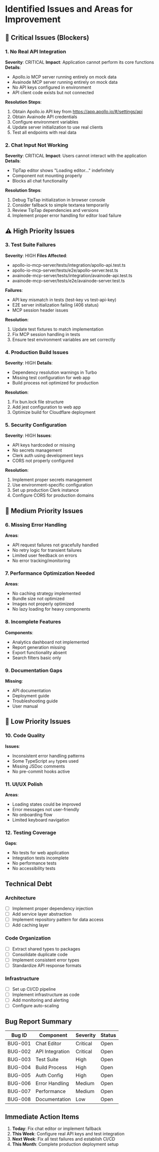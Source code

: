 # Identified Issues and Areas for Improvement

## 🚨 Critical Issues (Blockers)

### 1. No Real API Integration
**Severity**: CRITICAL
**Impact**: Application cannot perform its core functions
**Details**:
- Apollo.io MCP server running entirely on mock data
- Avainode MCP server running entirely on mock data
- No API keys configured in environment
- API client code exists but not connected

**Resolution Steps**:
1. Obtain Apollo.io API key from https://app.apollo.io/#/settings/api
2. Obtain Avainode API credentials
3. Configure environment variables
4. Update server initialization to use real clients
5. Test all endpoints with real data

### 2. Chat Input Not Working
**Severity**: CRITICAL
**Impact**: Users cannot interact with the application
**Details**:
- TipTap editor shows "Loading editor..." indefinitely
- Component not mounting properly
- Blocks all chat functionality

**Resolution Steps**:
1. Debug TipTap initialization in browser console
2. Consider fallback to simple textarea temporarily
3. Review TipTap dependencies and versions
4. Implement proper error handling for editor load failure

## ⚠️ High Priority Issues

### 3. Test Suite Failures
**Severity**: HIGH
**Files Affected**:
- apollo-io-mcp-server/tests/integration/apollo-api.test.ts
- apollo-io-mcp-server/tests/e2e/apollo-server.test.ts
- avainode-mcp-server/tests/integration/avainode-api.test.ts
- avainode-mcp-server/tests/e2e/avainode-server.test.ts

**Failures**:
- API key mismatch in tests (test-key vs test-api-key)
- E2E server initialization failing (406 status)
- MCP session header issues

**Resolution**:
1. Update test fixtures to match implementation
2. Fix MCP session handling in tests
3. Ensure test environment variables are set correctly

### 4. Production Build Issues
**Severity**: HIGH
**Details**:
- Dependency resolution warnings in Turbo
- Missing test configuration for web app
- Build process not optimized for production

**Resolution**:
1. Fix bun.lock file structure
2. Add jest configuration to web app
3. Optimize build for Cloudflare deployment

### 5. Security Configuration
**Severity**: HIGH
**Issues**:
- API keys hardcoded or missing
- No secrets management
- Clerk auth using development keys
- CORS not properly configured

**Resolution**:
1. Implement proper secrets management
2. Use environment-specific configuration
3. Set up production Clerk instance
4. Configure CORS for production domains

## 🔧 Medium Priority Issues

### 6. Missing Error Handling
**Areas**:
- API request failures not gracefully handled
- No retry logic for transient failures
- Limited user feedback on errors
- No error tracking/monitoring

### 7. Performance Optimization Needed
**Areas**:
- No caching strategy implemented
- Bundle size not optimized
- Images not properly optimized
- No lazy loading for heavy components

### 8. Incomplete Features
**Components**:
- Analytics dashboard not implemented
- Report generation missing
- Export functionality absent
- Search filters basic only

### 9. Documentation Gaps
**Missing**:
- API documentation
- Deployment guide
- Troubleshooting guide
- User manual

## 📝 Low Priority Issues

### 10. Code Quality
**Issues**:
- Inconsistent error handling patterns
- Some TypeScript `any` types used
- Missing JSDoc comments
- No pre-commit hooks active

### 11. UI/UX Polish
**Areas**:
- Loading states could be improved
- Error messages not user-friendly
- No onboarding flow
- Limited keyboard navigation

### 12. Testing Coverage
**Gaps**:
- No tests for web application
- Integration tests incomplete
- No performance tests
- No accessibility tests

## Technical Debt

### Architecture
- [ ] Implement proper dependency injection
- [ ] Add service layer abstraction
- [ ] Implement repository pattern for data access
- [ ] Add caching layer

### Code Organization
- [ ] Extract shared types to packages
- [ ] Consolidate duplicate code
- [ ] Implement consistent error types
- [ ] Standardize API response formats

### Infrastructure
- [ ] Set up CI/CD pipeline
- [ ] Implement infrastructure as code
- [ ] Add monitoring and alerting
- [ ] Configure auto-scaling

## Bug Report Summary

| Bug ID | Component | Severity | Status |
|--------|-----------|----------|---------|
| BUG-001 | Chat Editor | Critical | Open |
| BUG-002 | API Integration | Critical | Open |
| BUG-003 | Test Suite | High | Open |
| BUG-004 | Build Process | High | Open |
| BUG-005 | Auth Config | High | Open |
| BUG-006 | Error Handling | Medium | Open |
| BUG-007 | Performance | Medium | Open |
| BUG-008 | Documentation | Low | Open |

## Immediate Action Items

1. **Today**: Fix chat editor or implement fallback
2. **This Week**: Configure real API keys and test integration
3. **Next Week**: Fix all test failures and establish CI/CD
4. **This Month**: Complete production deployment setup